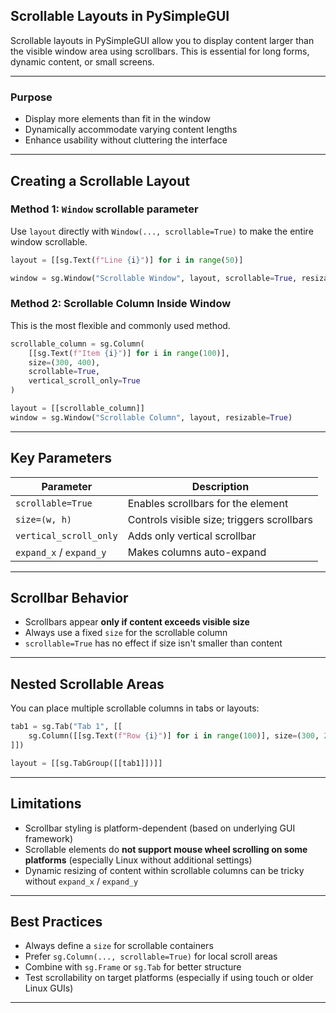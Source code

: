 ## Scrollable Layouts in PySimpleGUI

Scrollable layouts in PySimpleGUI allow you to display content larger than the visible window area using scrollbars. This is essential for long forms, dynamic content, or small screens.

---

### Purpose

- Display more elements than fit in the window  
- Dynamically accommodate varying content lengths  
- Enhance usability without cluttering the interface

---

## Creating a Scrollable Layout

### Method 1: `Window` scrollable parameter

Use `layout` directly with `Window(..., scrollable=True)` to make the entire window scrollable.

```python
layout = [[sg.Text(f"Line {i}")] for i in range(50)]

window = sg.Window("Scrollable Window", layout, scrollable=True, resizable=True)
```

### Method 2: Scrollable Column Inside Window

This is the most flexible and commonly used method.

```python
scrollable_column = sg.Column(
    [[sg.Text(f"Item {i}")] for i in range(100)],
    size=(300, 400),
    scrollable=True,
    vertical_scroll_only=True
)

layout = [[scrollable_column]]
window = sg.Window("Scrollable Column", layout, resizable=True)
```

---

## Key Parameters

| Parameter             | Description                                      |
|-----------------------|--------------------------------------------------|
| `scrollable=True`     | Enables scrollbars for the element               |
| `size=(w, h)`         | Controls visible size; triggers scrollbars       |
| `vertical_scroll_only`| Adds only vertical scrollbar                     |
| `expand_x` / `expand_y` | Makes columns auto-expand                      |

---

## Scrollbar Behavior

- Scrollbars appear **only if content exceeds visible size**
- Always use a fixed `size` for the scrollable column
- `scrollable=True` has no effect if size isn't smaller than content

---

## Nested Scrollable Areas

You can place multiple scrollable columns in tabs or layouts:

```python
tab1 = sg.Tab("Tab 1", [[
    sg.Column([[sg.Text(f"Row {i}")] for i in range(100)], size=(300, 200), scrollable=True)
]])

layout = [[sg.TabGroup([[tab1]])]]
```

---

## Limitations

- Scrollbar styling is platform-dependent (based on underlying GUI framework)
- Scrollable elements do **not support mouse wheel scrolling on some platforms** (especially Linux without additional settings)
- Dynamic resizing of content within scrollable columns can be tricky without `expand_x` / `expand_y`

---

## Best Practices

- Always define a `size` for scrollable containers
- Prefer `sg.Column(..., scrollable=True)` for local scroll areas
- Combine with `sg.Frame` or `sg.Tab` for better structure
- Test scrollability on target platforms (especially if using touch or older Linux GUIs)

---
